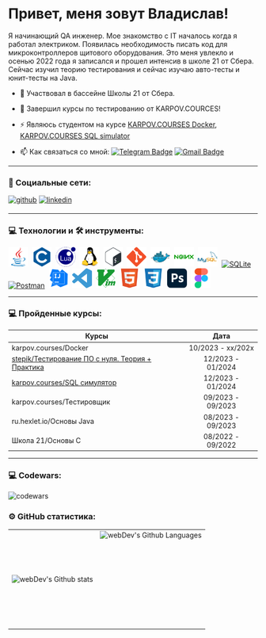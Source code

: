 <!--
**VladislavZhurbin/VladislavZhurbin** is a ✨ _special_ ✨ repository because its `README.md` (this file) appears on your GitHub profile.

Here are some ideas to get you started:

- 🔭 I’m currently working on ...
- 🌱 I’m currently learning ...
- 👯 I’m looking to collaborate on ...
- 🤔 I’m looking for help with ...
- 💬 Ask me about ...
- 📫 How to reach me: ...
- 😄 Pronouns: ...
- ⚡ Fun fact: ...


[![en](https://img.shields.io/badge/lang-en-red.svg)](https://github.com/VladislavZhurbin/VladislavZhurbin/blob/main/README.md)
[![en](https://img.shields.io/badge/lang-rus-blue.svg)](https://github.com/VladislavZhurbin/VladislavZhurbin/blob/main/README.rus.md)
-->
# Привет, меня зовут Владислав!

Я начинающий QA инженер. Мое знакомство с IT началось когда я работал электриком. Появилась необходимость писать код для микроконтроллеров щитового оборудования.
Это меня увлекло и осенью 2022 года я записался и прошел интенсив в школе 21 от Сбера. Сейчас изучил теорию тестирования и сейчас изучаю авто-тесты и юнит-тесты на Java.

- :telescope: Участвовал в бассейне Школы 21 от Сбера.

- :seedling: Завершил курсы по тестированию от KARPOV.COURCES!

- :zap: Являюсь студентом на курсе [KARPOV.COURSES Docker](https://karpov.courses/docker), [KARPOV.COURSES SQL simulator](https://karpov.courses/simulator-sql)
<!--
- - 🌱 I’m currently learning [Skillbox QA engineer course](), [KARPOV.COURSES Docker](https://karpov.courses/docker), [KARPOV.COURSES SQL simulator](https://karpov.courses/simulator-sql)
-->

- :mailbox: Как связаться со мной: [![Telegram Badge](https://img.shields.io/badge/-Telegram-blue?style=flat&logo=Telegram&logoColor=white)](https://t.me/qa_engineer_vlad) [![Gmail Badge](https://img.shields.io/badge/-Gmail-red?style=flat&logo=Gmail&logoColor=white)](mailto:zhurbin.qa.engineer@gmail.com)

---

### 🤝 Социальные сети:

<!--## Connect with me-->
<div align="left">
    <a href="https://github.com/VladislavZhurbin" target="_blank">
        <img src=https://img.shields.io/badge/github-%2324292e.svg?&style=for-the-badge&logo=github&logoColor=white alt=github style="margin-bottom: 5px;" /></a>
    <!--
    <a href="https://twitter.com/iamrishavanand" target="_blank">
    <img src=https://img.shields.io/badge/twitter-%2300acee.svg?&style=for-the-badge&logo=twitter&logoColor=white alt=twitter style="margin-bottom: 5px;" />
    </a>
    <a href="https://dev.to/rishavanand" target="_blank">
    <img src=https://img.shields.io/badge/dev.to-%2308090A.svg?&style=for-the-badge&logo=dev.to&logoColor=white alt=devto style="margin-bottom: 5px;" />
    </a>
    -->
    <a href="https://linkedin.com/in/vladislav-v-zhurbin" target="_blank">
        <img src=https://img.shields.io/badge/linkedin-%231E77B5.svg?&style=for-the-badge&logo=linkedin&logoColor=white alt=linkedin style="margin-bottom: 5px;" /></a>
</div>
<!--    <a href="https://t.me/qa_engineer_vlad" target="_blank"><img src="src/images/telegram.svg" style="margin-bottom: 5px;" </a>



    <a href="https://www.facebook.com/iamrishavanand" target="_blank">
    <img src=https://img.shields.io/badge/facebook-%232E87FB.svg?&style=for-the-badge&logo=facebook&logoColor=white alt=facebook style="margin-bottom: 5px;" />
    </a>
    <a href="https://instagram.com/iamrishavanand" target="_blank">
    <img src=https://img.shields.io/badge/instagram-%23000000.svg?&style=for-the-badge&logo=instagram&logoColor=white alt=instagram style="margin-bottom: 5px;" />
    </a>
    -->


<!--
<div id="badges">
    <a href="https://www.linkedin.com/in/%D0%B0%D0%BB%D0%B5%D0%BA%D1%81%D0%B5%D0%B9-%D1%84%D0%B8%D0%BB%D0%B8%D0%BC%D0%BE%D0%BD%D0%BE%D0%B2-2a0b07257/" target="_blank">
        <img src="https://cdn-icons-png.flaticon.com/512/2504/2504799.png" width="40" height="40" alt="linkedin" />
    </a>
     <a href="https://t.me/tehnomaniak07" target="_blank">
      <img src="https://cdn-icons-png.flaticon.com/512/2111/2111646.png" width="40" height="40" alt="telegram group" />
    </a>
    <a href="https://www.youtube.com/channel/UCbORpXVw1JNc0JYFSUqLWXA" target="_blank">
      <img src="https://cdn-icons-png.flaticon.com/512/3670/3670147.png" width="40" height="40" alt="Youtube"/>
    </a>
    <a href="https://vk.com/f1ll_zzz" target="_blank">
        <img src="https://cdn-icons-png.flaticon.com/512/145/145813.png" width="40" height="40" alt="VK Badge"/>
    </a>
     <a href="https://dzen.ru/tehnomaniak" target="_blank">
      <img src="https://upload.wikimedia.org/wikipedia/commons/thumb/a/ab/Yandex_Zen_logo_icon.svg/1024px-Yandex_Zen_logo_icon.svg.png" width="40" height="40" alt="Zen Badge"/>
    </a>
</div>

-->

---

### 💻 Технологии и 🛠 инструменты:

<div>
    <img src="https://github.com/devicons/devicon/blob/master/icons/java/java-original.svg" title="Java" alt="Java" width="40" height="40"/>&nbsp
    <img src="https://github.com/devicons/devicon/blob/master/icons/c/c-plain.svg" title="C" alt="C" width="40" height="40"/>&nbsp
    <img src="https://github.com/devicons/devicon/blob/master/icons/lua/lua-plain.svg" title="Lua" alt="Lua" width="40" height="40"/>&nbsp
    <img src="https://github.com/devicons/devicon/blob/master/icons/linux/linux-original.svg" title="Linux" alt="Linux" width="40" height="40"/>&nbsp
    <img src="https://github.com/devicons/devicon/blob/master/icons/bash/bash-original.svg" title="BASH" alt="BASH" width="40" height="40"/>&nbsp
    <img src="https://github.com/devicons/devicon/blob/master/icons/git/git-original.svg" title="Git" alt="Git" width="40" height="40"/>&nbsp
    <img src="https://github.com/devicons/devicon/blob/master/icons/docker/docker-original.svg" title="Docker" alt="Docker" width="40" height="40"/>&nbsp
    <a href="https://www.nginx.com" target="_blank" rel="noreferrer"><img src="https://raw.githubusercontent.com/devicons/devicon/master/icons/nginx/nginx-original.svg" title="Nginx" alt="Nginx" width="40" height="40"/></a>&nbsp
    <a href="https://www.mysql.com/" target="_blank" rel="noreferrer"> <img src="https://raw.githubusercontent.com/devicons/devicon/master/icons/mysql/mysql-original-wordmark.svg" title="MySQL" alt="MySQL" width="40" height="40"/></a>&nbsp
    <a href="https://www.sqlite.org/" target="_blank" rel="noreferrer"> <img src="https://www.vectorlogo.zone/logos/sqlite/sqlite-icon.svg" title="SQLite" alt="SQLite" width="40" height="40"/></a>&nbsp
    <a href="https://postman.com" target="_blank" rel="noreferrer"><img src="https://www.vectorlogo.zone/logos/getpostman/getpostman-icon.svg" title="Postman" alt="Postman" width="40" height="40"/></a>&nbsp
    <img src="https://github.com/devicons/devicon/blob/master/icons/intellij/intellij-plain.svg" title="Intellij IDEA" alt="Intellij IDEA" width="40" height="40"/>&nbsp
    <img src="https://github.com/devicons/devicon/blob/master/icons/vscode/vscode-plain.svg" title="VS code" alt="VS code" width="40" height="40"/>&nbsp
    <img src="https://github.com/devicons/devicon/blob/master/icons/vim/vim-plain.svg" title="Vim" alt="Vim" width="40" height="40"/>&nbsp
    <img src="https://github.com/devicons/devicon/blob/master/icons/html5/html5-original.svg" title="html5" alt="html5" width="40" height="40"/>&nbsp
    <img src="https://github.com/devicons/devicon/blob/master/icons/css3/css3-original.svg" title="css" alt="css" width="40" height="40"/>&nbsp
    <img src="https://github.com/devicons/devicon/blob/master/icons/photoshop/photoshop-plain.svg" title="photoshop" alt="photoshop" width="40" height="40"/>&nbsp
    <img src="https://github.com/devicons/devicon/blob/master/icons/figma/figma-original.svg" title="figma" alt="figma" width="40" height="40"/>&nbsp
</div>
<!--
</div>

---

### 🛠 Инструменты:

<div>
-->



<!--    <a href="https://jasmine.github.io/" target="_blank" rel="noreferrer"><img src="https://www.vectorlogo.zone/logos/jasmine/jasmine-icon.svg" alt="jasmine" width="40" height="40"/></a>-->
<!--    <a href="https://jestjs.io" target="_blank" rel="noreferrer"><img src="https://www.vectorlogo.zone/logos/jestjsio/jestjsio-icon.svg" alt="jest" width="40" height="40"/></a>-->
<!--    <a href="https://karma-runner.github.io/latest/index.html" target="_blank" rel="noreferrer"><img src="https://raw.githubusercontent.com/detain/svg-logos/780f25886640cef088af994181646db2f6b1a3f8/svg/karma.svg" alt="karma" width="40" height="40"/></a>-->
<!--    <a href="https://mochajs.org" target="_blank" rel="noreferrer"><img src="https://www.vectorlogo.zone/logos/mochajs/mochajs-icon.svg" alt="mocha" width="40" height="40"/></a>-->
<!--    <a href="https://www.cypress.io" target="_blank" rel="noreferrer"><img src="https://raw.githubusercontent.com/simple-icons/simple-icons/6e46ec1fc23b60c8fd0d2f2ff46db82e16dbd75f/icons/cypress.svg" alt="cypress" width="40" height="40"/></a>&nbsp;-->
<!--    <a href="https://github.com/puppeteer/puppeteer" target="_blank" rel="noreferrer"><img src="https://www.vectorlogo.zone/logos/pptrdev/pptrdev-official.svg" alt="puppeteer" width="40" height="40"/></a>-->
<!--    <a href="https://www.selenium.dev" target="_blank" rel="noreferrer"><img src="https://raw.githubusercontent.com/detain/svg-logos/780f25886640cef088af994181646db2f6b1a3f8/svg/selenium-logo.svg" alt="selenium" width="40" height="40"/></a>-->



---

### 💻 Пройденные курсы:

| Курсы                                                           | Дата              |
| ----------------------------------------------------------------| :---------------: |
| karpov.courses/Docker                                           | 10/2023 - xx/202x |
| [stepik/Тестирование ПО с нуля. Теория + Практика](https://v2.coreapp.ai/certificate/pdf/65bbe73e2c15d6b021074982)      | 12/2023 - 01/2024 |
| [karpov.courses/SQL симулятор](https://lab.karpov.courses/certificate/36b7f73e-76ed-481d-9ba1-41cf8e055024/en/)         | 12/2023 - 01/2024 |
| karpov.courses/Тестировщик                                      | 09/2023 - 09/2023 |
| ru.hexlet.io/Основы Java                                        | 08/2023 - 09/2023 |
| Школа 21/Основы C                                               | 08/2022 - 09/2022 |
---

### 💻 Codewars:

![codewars](https://www.codewars.com/users/VladislavZhurbin/badges/large)

### ⚙️ GitHub статистика:
<!--
<table>
    <tr>
        <td>
            <img align="left" src="http://github-readme-streak-stats.herokuapp.com?user=VladislavZhurbin&theme=dark&background=000000" alt="webDev's Github stats" />
        </td>
        <td>
            <img height="195px" align="right" alt="webDev's Github Languages" src="https://github-readme-stats-sigma-five.vercel.app/api/top-langs/?username=VladislavZhurbin&layout=compact&theme=vision-friendly-dark" />
        </td>
    </tr>
</table>

<div class="table-responsive">
  <table class="table">
  <tr>
        <td>
            <img align="left" src="http://github-readme-streak-stats.herokuapp.com?user=VladislavZhurbin&theme=dark&background=000000" alt="webDev's Github stats" />
        </td>
        <td>
            <img height="195px" align="right" alt="webDev's Github Languages" src="https://github-readme-stats-sigma-five.vercel.app/api/top-langs/?username=VladislavZhurbin&layout=compact&theme=vision-friendly-dark" />
        </td>
    </tr>
 </table>
    
</div>
<div class="container">
  <div class="row">
    <div class="col-6 col-md-4"><img align="left" src="http://github-readme-streak-stats.herokuapp.com?user=VladislavZhurbin&theme=dark&background=000000" alt="webDev's Github stats" /></div>
    <div class="col-6 col-md-4"><img height="195px" align="right" alt="webDev's Github Languages" src="https://github-readme-stats-sigma-five.vercel.app/api/top-langs/?username=VladislavZhurbin&layout=compact&theme=vision-friendly-dark" /></div>
  </div>
</div>

<style>table-responsive {display: block; width: 100%; overflow-x: auto;}table-responsive > table {width: 100%;} </style>
-->
<div class="table-responsive">
  <table class="table">
    <td>
        <img align="left" src="http://github-readme-streak-stats.herokuapp.com?user=VladislavZhurbin&theme=dark&background=000000" alt="webDev's Github stats" />
    </td>
    <td>
        <img height="195px" align="right" alt="webDev's Github Languages" src="https://github-readme-stats-sigma-five.vercel.app/api/top-langs/?username=VladislavZhurbin&layout=compact&theme=vision-friendly-dark" />
    </td>
  </table>
</div>

<!--![Visitor Badge](https://visitor-badge.laobi.icu/badge?page_id=VladislavZhurbin)-->






<!-- <p align="left"> <a href="https://github.com/ryo-ma/github-profile-trophy"><img src="https://github-profile-trophy.vercel.app/?username=VladislavZhurbin" alt="VladislavZhurbin" /></a> </p> -->

<!-- <p align="left"> <img src="https://komarev.com/ghpvc/?username=VladislavZhurbin&label=Profile%20views&color=0e75b6&style=flat" alt="VladislavZhurbin" /> </p> -->
